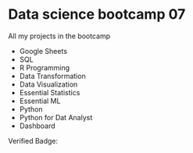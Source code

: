 # Data science bootcamp 07
All my projects in the bootcamp

- Google Sheets
- SQL
- R Programming
- Data Transformation
- Data Visualization
- Essential Statistics
- Essential ML
- Python
- Python for Dat Analyst
- Dashboard

Verified Badge:
